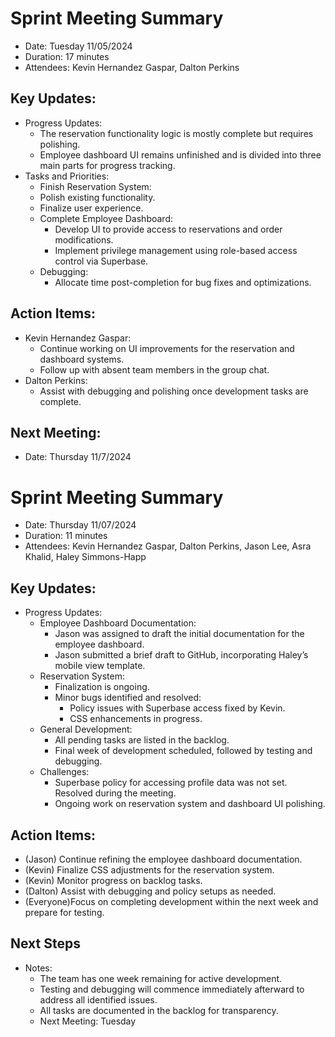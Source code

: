 # Sprint Meeting Summary
- Date: Tuesday 11/05/2024
- Duration: 17 minutes
- Attendees: Kevin Hernandez Gaspar, Dalton Perkins

## Key Updates:
  - Progress Updates:
    - The reservation functionality logic is mostly complete but requires polishing.
    - Employee dashboard UI remains unfinished and is divided into three main parts for progress tracking.
  - Tasks and Priorities:
    - Finish Reservation System:
     - Polish existing functionality.
     - Finalize user experience.
    - Complete Employee Dashboard:
      - Develop UI to provide access to reservations and order modifications.
      - Implement privilege management using role-based access control via Superbase.
    - Debugging:
      - Allocate time post-completion for bug fixes and optimizations.
## Action Items:
  - Kevin Hernandez Gaspar:
    - Continue working on UI improvements for the reservation and dashboard systems.
    - Follow up with absent team members in the group chat.
  - Dalton Perkins:
    - Assist with debugging and polishing once development tasks are complete.
 ## Next Meeting:
  - Date: Thursday 11/7/2024

# Sprint Meeting Summary
- Date: Thursday 11/07/2024
- Duration: 11 minutes
- Attendees: Kevin Hernandez Gaspar, Dalton Perkins, Jason Lee, Asra Khalid, Haley Simmons-Happ

## Key Updates:
  - Progress Updates:
    - Employee Dashboard Documentation:
      - Jason was assigned to draft the initial documentation for the employee dashboard.
      - Jason submitted a brief draft to GitHub, incorporating Haley’s mobile view template.
    - Reservation System:
      - Finalization is ongoing.
      - Minor bugs identified and resolved:
        - Policy issues with Superbase access fixed by Kevin.
        - CSS enhancements in progress.
    - General Development:
      - All pending tasks are listed in the backlog.
      - Final week of development scheduled, followed by testing and debugging.
    - Challenges:
      - Superbase policy for accessing profile data was not set. Resolved during the meeting.
      - Ongoing work on reservation system and dashboard UI polishing.
## Action Items:
  - (Jason) Continue refining the employee dashboard documentation.
  - (Kevin) Finalize CSS adjustments for the reservation system.
  - (Kevin) Monitor progress on backlog tasks.
  - (Dalton) Assist with debugging and policy setups as needed.
  - (Everyone)Focus on completing development within the next week and prepare for testing.
## Next Steps
  - Notes:
      - The team has one week remaining for active development.
      - Testing and debugging will commence immediately afterward to address all identified issues.
      - All tasks are documented in the backlog for transparency.
    - Next Meeting: Tuesday 

